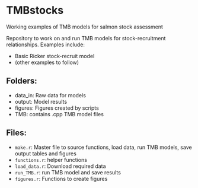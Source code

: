 # TMBstocks
Working examples of TMB models for salmon stock assessment

Repository to work on and run TMB models for stock-recruitment relationships. Examples include:
- Basic Ricker stock-recruit model
- (other examples to follow)

## Folders:
- data_in: Raw data for models 
- output: Model results
- figures: Figures created by scripts
- TMB: contains .cpp TMB model files

## Files:
- `make.r`: Master file to source functions, load data, run TMB models, save output tables and figures
- `functions.r`: helper functions
- `load_data.r`: Download required data
- `run_TMB.r`: run TMB model and save results
- `figures.r`: Functions to create figures
